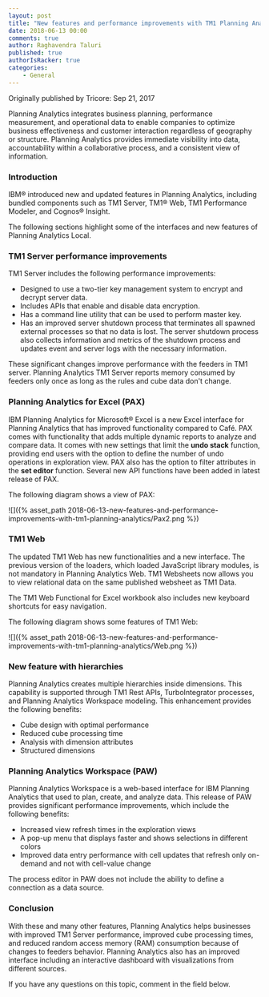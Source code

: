 ```yaml
---
layout: post
title: "New features and performance improvements with TM1 Planning Analytics"
date: 2018-06-13 00:00
comments: true
author: Raghavendra Taluri
published: true
authorIsRacker: true
categories:
    - General
---
```


Originally published by Tricore: Sep 21, 2017

Planning Analytics integrates business planning, performance measurement, and
operational data to enable companies to optimize business effectiveness and
customer interaction regardless of geography or structure. Planning Analytics
provides immediate visibility into data, accountability within a collaborative
process, and a consistent view of information.

<!-- more -->

### Introduction

IBM&reg; introduced new and updated features in Planning Analytics, including
bundled components such as TM1 Server, TM1&reg; Web, TM1 Performance Modeler,
and Cognos&reg; Insight.

The following sections highlight some of the interfaces and new features of
Planning Analytics Local.

### TM1 Server performance improvements

TM1 Server includes the following performance improvements:

- Designed to use a two-tier key management system to encrypt and decrypt server
  data.
- Includes APIs that enable and disable data encryption.
- Has a command line utility that can be used to perform master key.
- Has an improved server shutdown process that terminates all spawned external
  processes so that no data is lost. The server shutdown process also collects
  information and metrics of the shutdown process and updates event and server
  logs with the necessary information.

These significant changes improve performance with the feeders in TM1 server.
Planning Analytics TM1 Server reports memory consumed by feeders only once as
long as the rules and cube data don't change.


### Planning Analytics for Excel (PAX)

IBM Planning Analytics for Microsoft&reg; Excel is a new Excel interface for
Planning Analytics that has improved functionality compared to Café. PAX comes
with functionality that adds multiple dynamic reports to analyze and compare data.
It comes with new settings that limit the **undo stack** function, providing end
users with the option to define the number of undo operations in exploration
view. PAX also has the option to filter attributes in the **set editor** function.
Several new API functions have been added in latest release of PAX.

The following diagram shows a view of PAX:

![]({% asset_path 2018-06-13-new-features-and-performance-improvements-with-tm1-planning-analytics/Pax2.png %})

### TM1 Web

The updated TM1 Web has new functionalities and a new interface. The previous
version of the loaders, which loaded JavaScript library modules, is not mandatory
in Planning Analytics Web. TM1 Websheets now allows you to view relational data
on the same published websheet as TM1 Data.

The TM1 Web Functional for Excel workbook also includes new keyboard shortcuts
for easy navigation.

The following diagram shows some features of TM1 Web:

![]({% asset_path 2018-06-13-new-features-and-performance-improvements-with-tm1-planning-analytics/Web.png %})

### New feature with hierarchies

Planning Analytics creates multiple hierarchies inside dimensions. This
capability is supported through TM1 Rest APIs, TurboIntegrator processes, and
Planning Analytics Workspace modeling. This enhancement provides the following
benefits:

- Cube design with optimal performance
- Reduced cube processing time
- Analysis with dimension attributes
- Structured dimensions

### Planning Analytics Workspace (PAW)

Planning Analytics Workspace is a web-based interface for IBM Planning Analytics
that used to plan, create, and analyze data. This release of PAW provides
significant performance improvements, which include the following benefits:

- Increased view refresh times in the exploration views
- A pop-up menu that displays faster and shows selections in different colors
- Improved data entry performance with cell updates that refresh only on-demand
  and not with cell-value change

The process editor in PAW does not include the ability to define a connection
as a data source.

### Conclusion

With these and many other features, Planning Analytics helps businesses with
improved TM1 Server performance, improved cube processing times, and reduced
random access memory (RAM) consumption because of changes to feeders behavior.
Planning Analytics also has an improved interface including an interactive
dashboard with visualizations from different sources.

If you have any questions on this topic, comment in the field below.

